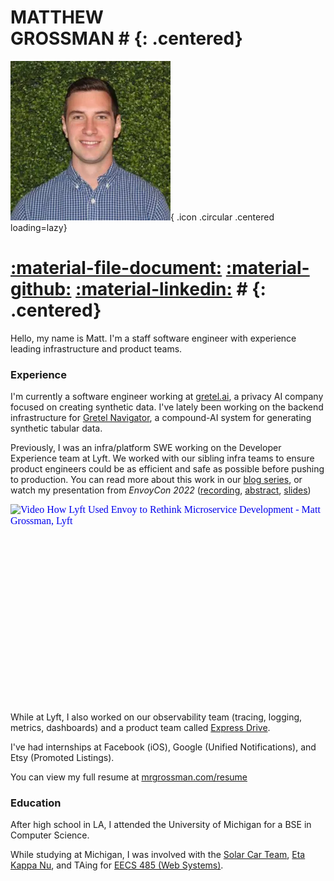 # MATTHEW<br/>GROSSMAN # {: .centered}
![Image title](assets/favicon.webp){ .icon .circular .centered loading=lazy}
# [:material-file-document:](https://mrgrossman.com/resume "resume") [:material-github:](https://github.com/matthewgrossman "github") [:material-linkedin:](https://linkedin.com/in/matthewryangrossman/ "linkedin") # {: .centered}

Hello, my name is Matt. I'm a staff software engineer with experience leading infrastructure and product teams.

### Experience

I'm currently a software engineer working at [gretel.ai](https://gretel.ai/), a privacy AI company focused on creating synthetic data. I've lately been working on the backend infrastructure for [Gretel Navigator](https://gretel.ai/navigator), a compound-AI system for generating synthetic tabular data.

Previously, I was an infra/platform SWE working on the Developer Experience team at Lyft.
We worked with our sibling infra teams to ensure product engineers could be as efficient and safe as possible before pushing to production.
You can read more about this work in our [blog series](https://eng.lyft.com/scaling-productivity-on-microservices-at-lyft-part-3-extending-our-envoy-mesh-with-staging-fdaafafca82f), or watch my presentation from _EnvoyCon 2022_ ([recording](https://www.youtube.com/watch?v=p9dYr23MVv0), [abstract](https://envoyconna22.sched.com/event/1AO5k), [slides](assets/envoycon2022.pdf))

<!-- this is lazy-load-on-click for the youtube embed, because it's insanely slow otherwise. I have a complex about having a fast pagespeed for a simple portfolio site. -->
<iframe class="centered" loading="lazy" width="560" height="315" src="https://www.youtube.com/embed/p9dYr23MVv0" title="YouTube video player" frameborder="0" allow="accelerometer; autoplay; clipboard-write; encrypted-media; gyroscope; picture-in-picture; web-share" allowfullscreen srcdoc="<style>*{padding:0;margin:0;overflow:hidden}html,body{height:100%}img,span{position:absolute;width:100%;top:0;bottom:0;margin:auto}span{height:1.5em;text-align:center;font:48px/1.5 sans-serif;color:white;text-shadow:0 0 0.5em black}</style><a href=https://www.youtube.com/embed/p9dYr23MVv0?autoplay=1><img src=/assets/facade.webp alt='Video How Lyft Used Envoy to Rethink Microservice Development - Matt Grossman, Lyft'><span></span></a>"></iframe>

While at Lyft, I also worked on our observability team (tracing, logging, metrics, dashboards) and a product team called [Express Drive](https://www.lyft.com/expressdrive).

I've had internships at Facebook (iOS), Google (Unified Notifications), and Etsy (Promoted Listings).

You can view my full resume at [mrgrossman.com/resume](/resume)

### Education
After high school in LA, I attended the University of Michigan for a BSE in Computer Science.

While studying at Michigan, I was involved with the [Solar Car Team](https://www.solarcar.engin.umich.edu), [Eta Kappa Nu](https://hkn.ieee.org/hkn-chapters/all-chapters/beta_epsilon), and TAing for [EECS 485 (Web Systems)](https://eecs485staff.github.io/eecs485.org).
